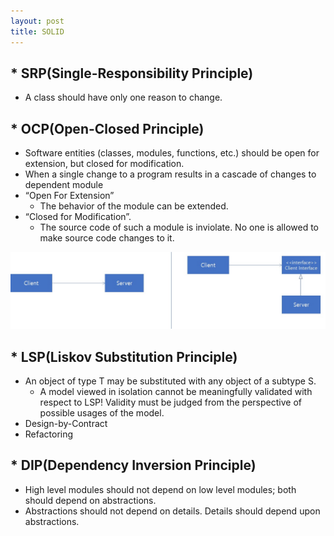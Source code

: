```yaml
---
layout: post
title: SOLID
---
```

## * SRP(Single-Responsibility Principle) 
  - A class should have only one reason to change.
  
## * OCP(Open-Closed Principle)
  - Software entities (classes, modules, functions, etc.) should be open for extension, but closed for modification.
  - When a single change to a program results in a cascade of changes to dependent module 
  - “Open For Extension”
    - The behavior of the module can be extended. 
  - “Closed for Modification”.
    - The source code of such a module is inviolate. No one is allowed to make source code changes to it.
    
 ![](https://github.com/podongy/podongy.github.io/blob/master/images/fig_1.jpg)

## * LSP(Liskov Substitution Principle)
  - An object of type T may be substituted with any object of a subtype S.
    - A model viewed in isolation cannot be meaningfully validated with respect to LSP! Validity must be judged from the perspective of possible usages of the model.
  - Design-by-Contract
  - Refactoring

## * DIP(Dependency Inversion Principle)
  - High level modules should not depend on low level modules; both should depend on abstractions. 
  - Abstractions should not depend on details. Details should depend upon abstractions. 
